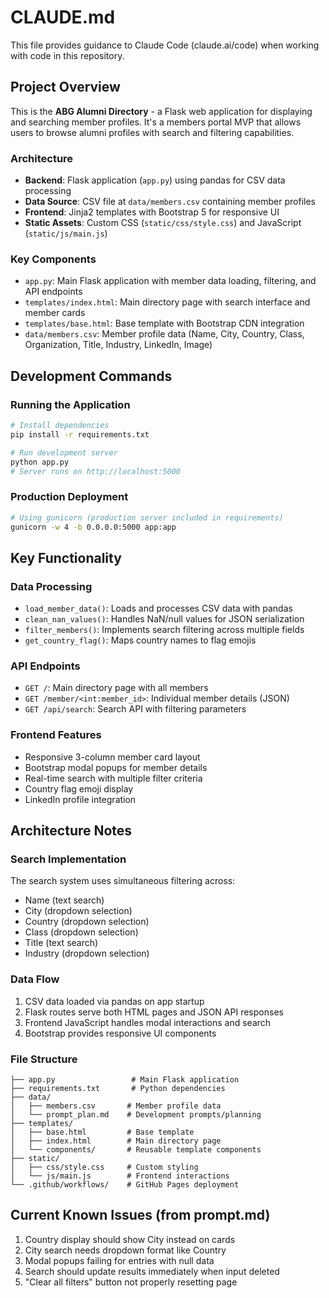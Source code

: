# CLAUDE.md

This file provides guidance to Claude Code (claude.ai/code) when working with code in this repository.

## Project Overview

This is the **ABG Alumni Directory** - a Flask web application for displaying and searching member profiles. It's a members portal MVP that allows users to browse alumni profiles with search and filtering capabilities.

### Architecture

- **Backend**: Flask application (`app.py`) using pandas for CSV data processing
- **Data Source**: CSV file at `data/members.csv` containing member profiles  
- **Frontend**: Jinja2 templates with Bootstrap 5 for responsive UI
- **Static Assets**: Custom CSS (`static/css/style.css`) and JavaScript (`static/js/main.js`)

### Key Components

- `app.py`: Main Flask application with member data loading, filtering, and API endpoints
- `templates/index.html`: Main directory page with search interface and member cards
- `templates/base.html`: Base template with Bootstrap CDN integration
- `data/members.csv`: Member profile data (Name, City, Country, Class, Organization, Title, Industry, LinkedIn, Image)

## Development Commands

### Running the Application
```bash
# Install dependencies
pip install -r requirements.txt

# Run development server  
python app.py
# Server runs on http://localhost:5000
```

### Production Deployment
```bash
# Using gunicorn (production server included in requirements)
gunicorn -w 4 -b 0.0.0.0:5000 app:app
```

## Key Functionality

### Data Processing
- `load_member_data()`: Loads and processes CSV data with pandas
- `clean_nan_values()`: Handles NaN/null values for JSON serialization  
- `filter_members()`: Implements search filtering across multiple fields
- `get_country_flag()`: Maps country names to flag emojis

### API Endpoints
- `GET /`: Main directory page with all members
- `GET /member/<int:member_id>`: Individual member details (JSON)
- `GET /api/search`: Search API with filtering parameters

### Frontend Features
- Responsive 3-column member card layout
- Bootstrap modal popups for member details
- Real-time search with multiple filter criteria
- Country flag emoji display
- LinkedIn profile integration

## Architecture Notes

### Search Implementation
The search system uses simultaneous filtering across:
- Name (text search)
- City (dropdown selection)  
- Country (dropdown selection)
- Class (dropdown selection)
- Title (text search)
- Industry (dropdown selection)

### Data Flow
1. CSV data loaded via pandas on app startup
2. Flask routes serve both HTML pages and JSON API responses
3. Frontend JavaScript handles modal interactions and search
4. Bootstrap provides responsive UI components

### File Structure
```
├── app.py                 # Main Flask application
├── requirements.txt       # Python dependencies
├── data/
│   ├── members.csv       # Member profile data
│   └── prompt_plan.md    # Development prompts/planning
├── templates/
│   ├── base.html         # Base template
│   ├── index.html        # Main directory page
│   └── components/       # Reusable template components
├── static/
│   ├── css/style.css     # Custom styling
│   └── js/main.js        # Frontend interactions
└── .github/workflows/    # GitHub Pages deployment
```

## Current Known Issues (from prompt.md)
1. Country display should show City instead on cards
2. City search needs dropdown format like Country  
3. Modal popups failing for entries with null data
4. Search should update results immediately when input deleted
5. "Clear all filters" button not properly resetting page